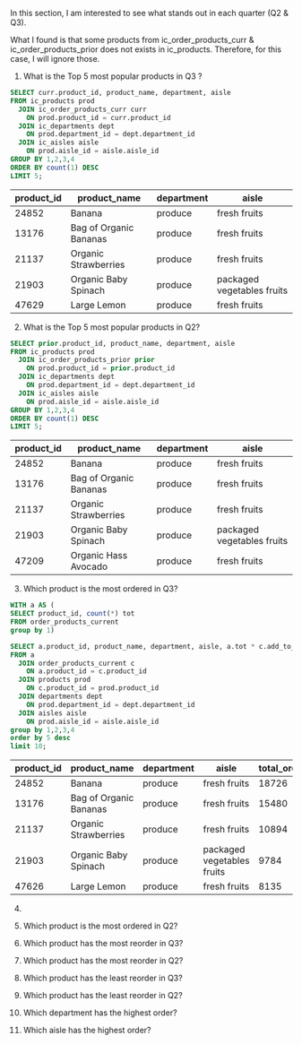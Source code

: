 In this section, I am interested to see what stands out in each quarter (Q2 & Q3).

What I found is that some products from ic_order_products_curr & ic_order_products_prior does not exists in ic_products. Therefore, for this case, I will ignore those.

1. What is the Top 5 most popular products in Q3 ?

```sql
SELECT curr.product_id, product_name, department, aisle
FROM ic_products prod
  JOIN ic_order_products_curr curr
    ON prod.product_id = curr.product_id
  JOIN ic_departments dept
    ON prod.department_id = dept.department_id
  JOIN ic_aisles aisle
    ON prod.aisle_id = aisle.aisle_id
GROUP BY 1,2,3,4
ORDER BY count(1) DESC
LIMIT 5;
```
| product_id |	product_name	| department	| aisle |
| --- | --- | --- | ---- |
|24852	|Banana|	produce	|fresh fruits|
|13176	|Bag of Organic Bananas|	produce	|fresh fruits|
|21137	|Organic Strawberries|	produce	|fresh fruits|
|21903	|Organic Baby Spinach|	produce|	packaged vegetables fruits|
|47629	|Large Lemon|	produce|	fresh fruits|

2. What is the Top 5 most popular products in Q2?
```sql
SELECT prior.product_id, product_name, department, aisle
FROM ic_products prod
  JOIN ic_order_products_prior prior
    ON prod.product_id = prior.product_id
  JOIN ic_departments dept
    ON prod.department_id = dept.department_id
  JOIN ic_aisles aisle
    ON prod.aisle_id = aisle.aisle_id
GROUP BY 1,2,3,4
ORDER BY count(1) DESC
LIMIT 5;

```
| product_id |	product_name	| department	| aisle |
| --- | --- | --- | ---- |
|24852	|Banana|	produce	|fresh fruits|
|13176	|Bag of Organic Bananas|	produce	|fresh fruits|
|21137	|Organic Strawberries|	produce	|fresh fruits|
|21903	|Organic Baby Spinach|	produce|	packaged vegetables fruits|
|47209	|Organic Hass Avocado|	produce|	fresh fruits|

3. Which product is the most ordered in Q3?
```sql
WITH a AS (
SELECT product_id, count(*) tot
FROM order_products_current
group by 1)

SELECT a.product_id, product_name, department, aisle, a.tot * c.add_to_cart_order AS total_orders
FROM a
  JOIN order_products_current c
    ON a.product_id = c.product_id
  JOIN products prod
    ON c.product_id = prod.product_id
  JOIN departments dept
    ON prod.department_id = dept.department_id
  JOIN aisles aisle
    ON prod.aisle_id = aisle.aisle_id
group by 1,2,3,4
order by 5 desc
limit 10;

```
| product_id |	product_name	| department	| aisle | total_orders
| --- | --- | --- | ---- | --- |
|24852	|Banana|	produce	|fresh fruits| 18726 |
|13176	|Bag of Organic Bananas|	produce	|fresh fruits| 15480 |
|21137	|Organic Strawberries|	produce	|fresh fruits| 10894 |
|21903	|Organic Baby Spinach|	produce|	packaged vegetables fruits| 9784 |
|47626	|Large Lemon|	produce|	fresh fruits| 8135|

4. 
5. Which product is the most ordered in Q2?
6. Which product has the most reorder in Q3?
7. Which product has the most reorder in Q2?

5. Which product has the least reorder in Q3?

6. Which product has the least reorder in Q2?

7. Which department has the highest order?
8. Which aisle has the highest order?
